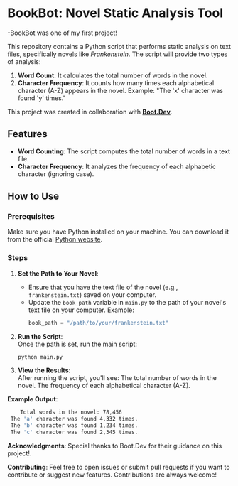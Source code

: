 # BookBot: Novel Static Analysis Tool
 -BookBot was one of my first project!

This repository contains a Python script that performs static analysis on text files, specifically novels like *Frankenstein*. The script will provide two types of analysis:

1. **Word Count**: It calculates the total number of words in the novel.
2. **Character Frequency**: It counts how many times each alphabetical character (A-Z) appears in the novel. Example: "The 'x' character was found 'y' times."

This project was created in collaboration with **[Boot.Dev](https://boot.dev)**.

## Features

- **Word Counting**: The script computes the total number of words in a text file.
- **Character Frequency**: It analyzes the frequency of each alphabetic character (ignoring case).

## How to Use

### Prerequisites
Make sure you have Python installed on your machine. You can download it from the official [Python website](https://www.python.org/downloads/).

### Steps

1. **Set the Path to Your Novel**:  
   - Ensure that you have the text file of the novel (e.g., `frankenstein.txt`) saved on your computer.
   - Update the `book_path` variable in `main.py` to the path of your novel's text file on your computer. Example:
     ```python
     book_path = "/path/to/your/frankenstein.txt"
     ```

2. **Run the Script**:  
   Once the path is set, run the main script:
   ``` bash
   python main.py
   ```
   
3. **View the Results**:  
   After running the script, you'll see:
       The total number of words in the novel.
       The frequency of each alphabetical character (A-Z).

**Example Output**:
   ``` bash
       Total words in the novel: 78,456
    The 'a' character was found 4,332 times.
    The 'b' character was found 1,234 times.
    The 'c' character was found 2,345 times.
   ```

**Acknowledgments**:
    Special thanks to Boot.Dev for their guidance on this project!.

**Contributing**:
    Feel free to open issues or submit pull requests if you want to contribute or suggest new features. Contributions are always welcome!
